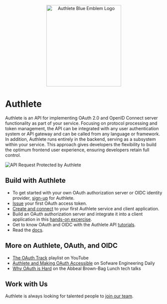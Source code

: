 <p align="center">
    <img src="https://github.com/authlete/.github/assets/1127876/a1d68ef2-6150-4fcc-923d-9b365acd0196" height="260" width="240" alt="Authlete Blue Emblem Logo">
</p>

# Authlete
Authlete is an API for implementing OAuth 2.0 and OpenID Connect server functionality as part of your service. Focusing on protocol processing and token management, the API can be integrated with any user authentication system or API gateway and can be called from any language or framework. In addition, Authlete runs entirely in the backend, serving as a subsystem within your service. This approach gives developers the flexibility to build the optimum frontend user experience, ensuring developers retain full control.

![API Request Protected by Authlete](https://github.com/authlete/.github/assets/1127876/ff3b6f0c-abc3-4777-92c9-12e50b1af8f8)

## Build with Authlete
- To get started with your own OAuth authorization server or OIDC identity provider, [sign-up](https://so.authlete.com/accounts/signup) for Authlete. 
- [Issue](https://www.authlete.com/developers/getting_started/) your first OAuth access token. 
- [Create and connect](https://www.authlete.com/developers/tutorial/signup/) to your first Authlete service and client application. 
- Build an OAuth authorization server and integrate it into a client application in this [hands-on excercise](https://www.authlete.com/developers/tutorial/getting_started_java/). 
- Get to know OAuth and OIDC with the Authlete API [tutorials](https://www.authlete.com/developers/tutorial/).
- Read the [docs](https://docs.authlete.com/en/shared/latest#overview). 

## More on Authlete, OAuth, and OIDC
- [The OAuth Track](https://youtube.com/playlist?list=PLxDcFnLrbxvYVqvGAUxPmAUU7wNGYFNwf&feature=shared) playlist on YouTube
- [Authlete and Making OAuth Accessible](https://softwareengineeringdaily.com/2024/04/11/authlete-and-making-oauth-accessible-with-justin-richer/) on Sofware Engineering Daily
- [Why OAuth is Hard](https://youtu.be/DbGMo4YBXMA?feature=shared) on the Abbeal Brown-Bag Lunch tech talks

## Work with Us
Authlete is always looking for talented people to [join our team](https://www.authlete.com/careers/). 
